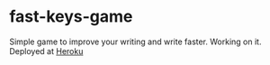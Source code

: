 # fast-keys-game

Simple game to improve your writing and write faster. Working on it.
Deployed at [Heroku](https://fast-keys.herokuapp.com)
